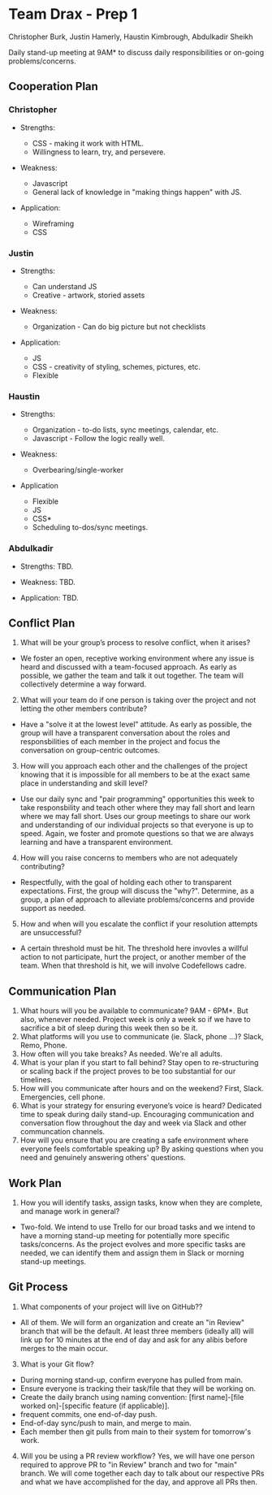 # Team Drax - Prep 1
Christopher Burk, Justin Hamerly, Haustin Kimbrough, Abdulkadir Sheikh

Daily stand-up meeting at 9AM* to discuss daily responsibilities or on-going problems/concerns.

## Cooperation Plan

### Christopher

- Strengths:

  - CSS - making it work with HTML.
  - Willingness to learn, try, and persevere.

- Weakness:
  - Javascript
  - General lack of knowledge in "making things happen" with JS.

- Application:
  - Wireframing
  - CSS

### Justin

- Strengths:
  - Can understand JS
  - Creative - artwork, storied assets

- Weakness:
  - Organization - Can do big picture but not checklists
  
- Application:
  - JS
  - CSS - creativity of styling, schemes, pictures, etc.
  - Flexible

### Haustin

- Strengths:
  - Organization - to-do lists, sync meetings, calendar, etc.
  - Javascript - Follow the logic really well.

- Weakness:
  - Overbearing/single-worker

- Application
  - Flexible
  - JS
  - CSS*
  - Scheduling to-dos/sync meetings.

### Abdulkadir

- Strengths: TBD.

- Weakness: TBD.

- Application: TBD.

## Conflict Plan

1. What will be your group’s process to resolve conflict, when it arises?

- We foster an open, receptive working environment where any issue is heard and discussed with a team-focused approach. As early as possible, we gather the team and talk it out together. The team will collectively determine a way forward.

2. What will your team do if one person is taking over the project and not letting the other members contribute?

- Have a "solve it at the lowest level" attitude. As early as possible, the group will have a transparent conversation about the roles and responsbilities of each member in the project and focus the conversation on group-centric outcomes.

3. How will you approach each other and the challenges of the project knowing that it is impossible for all members to be at the exact same place in understanding and skill level?

- Use our daily sync and "pair programming" opportunities this week to take responsbility and teach other where they may fall short and learn where we may fall short. Uses our group meetings to share our work and understanding of our individual projects so that everyone is up to speed. Again, we foster and promote questions so that we are always learning and have a transparent environment.

4. How will you raise concerns to members who are not adequately contributing?

- Respectfully, with the goal of holding each other to transparent expectations. First, the group will discuss the "why?". Determine, as a group, a plan of approach to alleviate problems/concerns and provide support as needed.

5. How and when will you escalate the conflict if your resolution attempts are unsuccessful?

- A certain threshold must be hit. The threshold here invovles a willful action to not participate, hurt the project, or another member of the team. When that threshold is hit, we will involve Codefellows cadre.

## Communication Plan

1. What hours will you be available to communicate?
9AM - 6PM*. But also, whenever needed. Project week is only a week so if we have to sacrifice a bit of sleep during this week then so be it.
2. What platforms will you use to communicate (ie. Slack, phone …)? Slack, Remo, Phone.
3. How often will you take breaks? As needed. We're all adults.
4. What is your plan if you start to fall behind? Stay open to re-structuring or scaling back if the project proves to be too substantial for our timelines.
5. How will you communicate after hours and on the weekend? First, Slack. Emergencies, cell phone.
6. What is your strategy for ensuring everyone’s voice is heard? Dedicated time to speak during daily stand-up. Encouraging communication and conversation flow throughout the day and week via Slack and other communcation channels.
7. How will you ensure that you are creating a safe environment where everyone feels comfortable speaking up? By asking questions when you need and genuinely answering others' questions.

## Work Plan

1. How you will identify tasks, assign tasks, know when they are complete, and manage work in general?

- Two-fold. We intend to use Trello for our broad tasks and we intend to have a morning stand-up meeting for potentially more specific tasks/concerns. As the project evolves and more specific tasks are needed, we can identify them and assign them in Slack or morning stand-up meetings.

## Git Process

1. What components of your project will live on GitHub??

- All of them. We will form an organization and create an "in Review" branch that will be the default. At least three members (ideally all) will link up for 10 minutes at the end of day and ask for any alibis before merges to the main occur.

3. What is your Git flow?

- During morning stand-up, confirm everyone has pulled from main.
- Ensure everyone is tracking their task/file that they will be working on.
- Create the daily branch using naming convention: [first name]-[file worked on]-[specific feature (if applicable)].
- frequent commits, one end-of-day push.
- End-of-day sync/push to main, and merge to main.
- Each member then git pulls from main to their system for tomorrow's work.

4. Will you be using a PR review workflow? Yes, we will have one person required to approve PR to "in Review" branch and two for "main" branch. We will come together each day to talk about our respective PRs and what we have accomplished for the day, and approve all PRs then.


